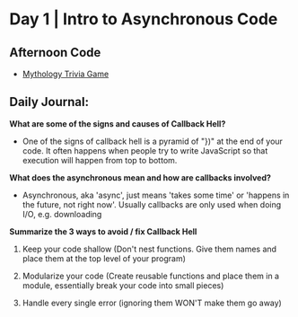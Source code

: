 # Day 1 | Intro to Asynchronous Code

## Afternoon Code
+ [Mythology Trivia Game](https://github.com/hollidavis/TriviaGame)

## Daily Journal:

**What are some of the signs and causes of Callback Hell?**

+ One of the signs of callback hell is a pyramid of "})" at the end of your code. It often happens when people try to write JavaScript so that execution will happen from top to bottom.

**What does the asynchronous mean and how are callbacks involved?**

+ Asynchronous, aka 'async', just means 'takes some time' or 'happens in the future, not right now'. Usually callbacks are only used when doing I/O, e.g. downloading

**Summarize the 3 ways to avoid / fix Callback Hell**

1. Keep your code shallow (Don't nest functions. Give them names and place them at the top level of your program)

2. Modularize your code (Create reusable functions and place them in a module, essentially break your code into small pieces)
3. Handle every single error (ignoring them WON'T make them go away)